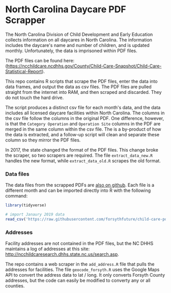 # North Carolina Daycare PDF Scrapper

The North Carolina Division of Child Development and Early Education collects information on all daycares in North Carolina. The information includes the daycare's name and number of children, and is updated monthly. Unfortunately, the data is imprisoned within PDF files.

The PDF files can be found here: (https://ncchildcare.ncdhhs.gov/County/Child-Care-Snapshot/Child-Care-Statistical-Report).

This repo contains R scripts that scrape the PDF files, enter the data into data frames, and output the data as csv files.  The PDF files are pulled straight from the internet into RAM, and then scraped and discarded.  They do not touch the hard drive.

The script produces a distinct csv file for each month's data, and the data includes all licensed daycare facilities within North Carolina.  The columns in the csv file follow the columns in the original PDF. One difference, however, is that the `Category Operation` and `Operation Site` columns in the PDF are merged in the same column within the csv file. The is a by-product of how the data is extracted, and a follow-up script will clean and separate these column so they mirror the PDF files.

In 2017, the state changed the format of the PDF files.  This change broke the scraper, so two scrapers are required. The file `extract_data_new.R` handles the new format, while `extract_data_old.R` scrapes the old format.

### Data files

The data files from the scrapped PDFs are [also on github](https://github.com/forsythfuture/child-care-pdf-scraper/tree/master/data). Each file is a different month and can be imported directly into R with the following command:

```r
library(tidyverse)

# import Janaury 2019 data
read_csv('https://raw.githubusercontent.com/forsythfuture/child-care-pdf-scraper/master/data/nc_january_2019.csv')
```

### Addresses

Facility addresses are not contained in the PDF files, but the NC DHHS maintains a log of addresses at this site: http://ncchildcaresearch.dhhs.state.nc.us/search.asp.

The repo contains a web scraper in the `add_address.R` file that pulls the addresses for facilities. The file `geocode_forsyth.R` uses the Google Maps API to convert the address data to lat / long.  It only converts Forsyth County addresses, but the code can easily be modified to converty any or all counties.

